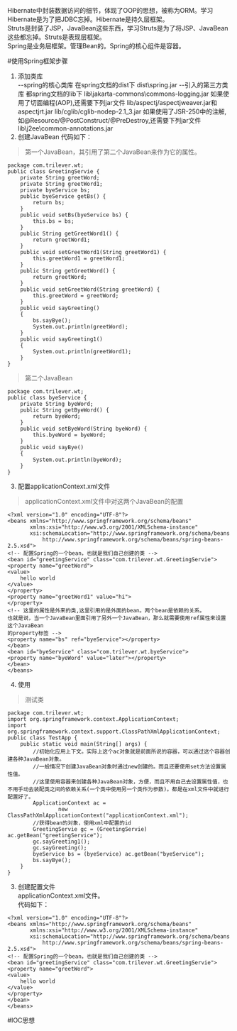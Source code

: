 Hibernate中封装数据访问的细节，体现了OOP的思想，被称为ORM。学习Hibernate是为了把JDBC忘掉。Hibernate是持久层框架。  
Struts是封装了JSP，JavaBean这些东西，学习Struts是为了将JSP、JavaBean这些都忘掉。Struts是表现层框架。  
Spring是业务层框架。管理Bean的。Spring的核心组件是容器。  

#使用Spring框架步骤
1. 添加类库  
--spring的核心类库 在spring文档的dist下
dist\spring.jar
--引入的第三方类库 都spring文档的lib下
lib\jakarta-commons\commons-logging.jar
如果使用了切面编程(AOP),还需要下列jar文件
lib/aspectj/aspectjweaver.jar和aspectjrt.jar
lib/cglib/cglib-nodep-2.1_3.jar
如果使用了JSR-250中的注解,如@Resource/@PostConstruct/@PreDestroy,还需要下列jar文件
lib\j2ee\common-annotations.jar
2. 创建JavaBean
代码如下：  
>第一个JavaBean，其引用了第二个JavaBean来作为它的属性。  
>
	package com.trilever.wt;
	public class GreetingServie {
		private String greetWord;
		private String greetWord1;
		private byeService bs;
		public byeService getBs() {
			return bs;
		}
		public void setBs(byeService bs) {
			this.bs = bs;
		}
		public String getGreetWord1() {
			return greetWord1;
		}
		public void setGreetWord1(String greetWord1) {
			this.greetWord1 = greetWord1;
		}
		public String getGreetWord() {
			return greetWord;
		}
		public void setGreetWord(String greetWord) {
			this.greetWord = greetWord;
		}
		public void sayGreeting()
		{
			bs.sayBye();
			System.out.println(greetWord);
		}
		public void sayGreeting1()
		{
			System.out.println(greetWord1);
		}
	}
>第二个JavaBean
>
	package com.trilever.wt;
	public class byeService {
		private String byeWord;
		public String getByeWord() {
			return byeWord;
		}
		public void setByeWord(String byeWord) {
			this.byeWord = byeWord;
		}
		public void sayBye()
		{
			System.out.println(byeWord);
		}
	}
	
3. 配置applicationContext.xml文件
>applicationContext.xml文件中对这两个JavaBean的配置
>
	<?xml version="1.0" encoding="UTF-8"?>
	<beans xmlns="http://www.springframework.org/schema/beans"
	       xmlns:xsi="http://www.w3.org/2001/XMLSchema-instance"
	       xsi:schemaLocation="http://www.springframework.org/schema/beans
	           http://www.springframework.org/schema/beans/spring-beans-2.5.xsd">
	<!-- 配置Spring的一个bean，也就是我们自己创建的类 -->
	<bean id="greetingService" class="com.trilever.wt.GreetingServie">
	<property name="greetWord">
	<value>
		hello world
	</value>
	</property>
	<property name="greetWord1" value="hi">
	</property>
	<!-- 这里的属性是外来的类,这里引用的是外面的bean。两个bean是依赖的关系。
	也就是说，当一个JavaBean里面引用了另外一个JavaBean，那么就需要使用ref属性来设置这个JavaBean
	的property标签 -->
	<property name="bs" ref="byeService"></property>
	</bean>
	<bean id="byeService" class="com.trilever.wt.byeService">
	<property name="byeWord" value="later"></property>
	</bean>
	</beans>
4. 使用	
>测试类
>
	package com.trilever.wt;
	import org.springframework.context.ApplicationContext;
	import org.springframework.context.support.ClassPathXmlApplicationContext;
	public class TestApp {
		public static void main(String[] args) {
			//初始化应用上下文。实际上这个ac对象就是前面所说的容器，可以通过这个容器创建各种JavaBean对象。
			//一般情况下创建JavaBean对象时通过new创建的。而且还要使用set方法设置属性值。
			//这里使用容器来创建各种JavaBean对象，方便，而且不用自己去设置属性值，也不用手动去装配类之间的依赖关系(一个类中使用另一个类作为参数)。都是在xml文件中就进行配置好了。
			ApplicationContext ac = 
					new ClassPathXmlApplicationContext("applicationContext.xml");
			//获得bean的对象，使用xml中配置的id
			GreetingServie gc = (GreetingServie) ac.getBean("greetingService");
			gc.sayGreeting1();
			gc.sayGreeting();
			byeService bs = (byeService) ac.getBean("byeService");
			bs.sayBye();
		}
	}

3. 创建配置文件  
applicationContext.xml文件。  
代码如下：  
>
	<?xml version="1.0" encoding="UTF-8"?>
	<beans xmlns="http://www.springframework.org/schema/beans"
	       xmlns:xsi="http://www.w3.org/2001/XMLSchema-instance"
	       xsi:schemaLocation="http://www.springframework.org/schema/beans
	           http://www.springframework.org/schema/beans/spring-beans-2.5.xsd">
	<!-- 配置Spring的一个bean，也就是我们自己创建的类 -->
	<bean id="greetingService" class="com.trilever.wt.GreetingServie">
	<property name="greetWord">
	<value>
		hello world
	</value>
	</property>
	</bean>
	</beans>

#IOC思想
